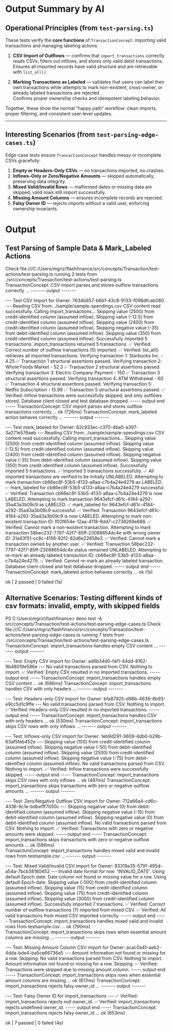 # Output Summary by AI

## Operational Principles (from `test-parsing.ts`)
These tests verify the **core functions** of `TransactionConcept`: importing valid transactions and managing labeling actions.

1. **CSV Import of Outflows** — confirms that `import_transactions` correctly reads CSVs, filters out inflows, and stores only valid debit transactions.  
   Ensures all imported records have valid structure and are retrievable with `list_all()`.

2. **Marking Transactions as Labeled** — validates that users can label their own transactions while attempts to mark non-existent, cross-owner, or already labeled transactions are rejected.  
   Confirms proper ownership checks and idempotent labeling behavior.

Together, these show the normal “happy path” workflow: clean imports, proper filtering, and consistent user-level updates.

---

## Interesting Scenarios (from `test-parsing-edge-cases.ts`)
Edge-case tests ensure `TransactionConcept` handles messy or incomplete CSVs gracefully:

1. **Empty or Headers-Only CSVs** — no transactions imported, no crashes.  
2. **Inflows-Only or Zero/Negative Amounts** — skipped automatically, preserving data integrity.  
3. **Mixed Valid/Invalid Rows** — malformed dates or missing data are skipped; valid rows still import successfully.  
4. **Missing Amount Columns** — ensures incomplete records are rejected.  
5. **Falsy Owner ID** — rejects imports without a valid user, enforcing ownership invariants.



# Output
## Test Parsing of Sample Data & Mark_Labeled Actions
Check file:///C:/Users/mgriz/flashfinance/src/concepts/Transaction/test-actions/test-parsing.ts
running 2 tests from ./src/concepts/Transaction/test-actions/test-parsing.ts
TransactionConcept: CSV import parses and stores outflow transactions correctly ...
------- output -------

--- Test CSV Import for Owner: 7634b657-b6b1-43c8-9133-f098dfcab080 ---
Reading CSV from: ./sample/sample-spendings.csv
CSV content read successfully.
Calling import_transactions...
Skipping value (2500) from credit-identified column (assumed inflow).
Skipping value (-12.5) from credit-identified column (assumed inflow).
Skipping value (2400) from credit-identified column (assumed inflow).
Skipping negative value (-35) from debit-identified column (assumed inflow).
Skipping value (350) from credit-identified column (assumed inflow).
Successfully imported 5 transactions.
import_transactions returned 5 transactions.
   ✅ Verified: Correct number of outflow transactions (5) imported.
   ✅ Verified: list_all() retrieves all imported transactions.
   Verifying transaction 1: Starbucks Inc. - 4.25
      ✅ Transaction 1 structural assertions passed.
   Verifying transaction 2: Whole Foods Market - 52.3
      ✅ Transaction 2 structural assertions passed.
   Verifying transaction 3: Electric Company Payment - 150
      ✅ Transaction 3 structural assertions passed.
   Verifying transaction 4: ATM Withdrawal - 60
      ✅ Transaction 4 structural assertions passed.
   Verifying transaction 5: Netflix Subscription - 15.99
      ✅ Transaction 5 structural assertions passed.
   ✅ Verified: Inflow transactions were successfully skipped, and only outflows stored.
Database client closed and test database dropped.
----- output end -----
TransactionConcept: CSV import parses and stores outflow transactions correctly ... ok (726ms)
TransactionConcept: mark_labeled action behaves correctly ...
------- output -------

--- Test mark_labeled for Owner: 62c933ec-c370-4ba0-a397-3a271e576aeb ---
Reading CSV from: ./sample/sample-spendings.csv
CSV content read successfully.
Calling import_transactions...
Skipping value (2500) from credit-identified column (assumed inflow).
Skipping value (-12.5) from credit-identified column (assumed inflow).
Skipping value (2400) from credit-identified column (assumed inflow).
Skipping negative value (-35) from debit-identified column (assumed inflow).
Skipping value (350) from credit-identified column (assumed inflow).
Successfully imported 5 transactions.
   ✅ Imported 5 transactions successfully.
   ✅ All imported transactions are verified to be initially UNLABELED.
Attempting to mark transaction cb66ec8f-53b5-4133-a8aa-c7b4a24e4279 as LABELED.
   ✅ mark_labeled for cb66ec8f-53b5-4133-a8aa-c7b4a24e4279 successful.
   ✅ Verified: Transaction cb66ec8f-53b5-4133-a8aa-c7b4a24e4279 is now LABELED.
Attempting to mark transaction 9643efcf-d61c-4184-a292-35a43a3b09c9 as LABELED.
   ✅ mark_labeled for 9643efcf-d61c-4184-a292-35a43a3b09c9 successful.
   ✅ Verified: Transaction 9643efcf-d61c-4184-a292-35a43a3b09c9 is now LABELED.
Attempting to mark non-existent transaction ID: f02f654e-12aa-4118-9dd7-c2738269e688.
   ✅ Verified: Cannot mark a non-existent transaction.
Attempting to mark transaction 58bec232-7797-42f7-85ff-23088654dc4e with wrong owner ID: 31a43f51-cc8c-4156-92f2-62d6e22658e3.
   ✅ Verified: Cannot mark a transaction owned by another user.
   ✅ Verified: Transaction 58bec232-7797-42f7-85ff-23088654dc4e status remained UNLABELED.
Attempting to re-mark an already labeled transaction ID: cb66ec8f-53b5-4133-a8aa-c7b4a24e4279.
   ✅ Verified: Cannot re-mark an already labeled transaction.
Database client closed and test database dropped.
----- output end -----
TransactionConcept: mark_labeled action behaves correctly ... ok (1s)

ok | 2 passed | 0 failed (1s)


## Alternative Scenarios: Testing different kinds of csv formats: invalid, empty, with skipped fields

PS C:\Users\mgriz\flashfinance> deno test -A src/concepts/Transaction/test-actions/test-parsing-edge-cases.ts
Check file:///C:/Users/mgriz/flashfinance/src/concepts/Transaction/test-actions/test-parsing-edge-cases.ts
running 7 tests from ./src/concepts/Transaction/test-actions/test-parsing-edge-cases.ts
TransactionConcept: import_transactions handles empty CSV content ...
------- output -------

--- Test: Empty CSV import for Owner: ad6b34d0-faf1-44dd-8162-9b48019e586e ---
No valid transactions parsed from CSV. Nothing to import.
   ✅ Verified: Empty CSV resulted in no imported transactions.
----- output end -----
TransactionConcept: import_transactions handles empty CSV content ... ok (686ms)
TransactionConcept: import_transactions handles CSV with only headers ...
------- output -------

--- Test: Headers-only CSV import for Owner: bfa87925-d98b-4636-8b93-e9cc5d1c9ffe ---
No valid transactions parsed from CSV. Nothing to import.
   ✅ Verified: Headers-only CSV resulted in no imported transactions.
----- output end -----
TransactionConcept: import_transactions handles CSV with only headers ... ok (530ms)
TransactionConcept: import_transactions skips CSV rows with only inflows ...
------- output -------

--- Test: Inflows-only CSV import for Owner: 1eb9d291-3609-4db0-b29b-63af5feb452e ---
Skipping value (100) from credit-identified column (assumed inflow).
Skipping negative value (-50) from debit-identified column (assumed inflow).
Skipping value (2500) from credit-identified column (assumed inflow).
Skipping negative value (-75) from debit-identified column (assumed inflow).
No valid transactions parsed from CSV. Nothing to import.
   ✅ Verified: Inflow transactions were successfully skipped.
----- output end -----
TransactionConcept: import_transactions skips CSV rows with only inflows ... ok (497ms)
TransactionConcept: import_transactions skips transactions with zero or negative outflow amounts ...
------- output -------

--- Test: Zero/Negative Outflow CSV import for Owner: 712a66a4-cd6c-4336-8c1e-bdbefff7b50c ---
Skipping negative value (0) from debit-identified column (assumed inflow).
Skipping negative value (-15) from debit-identified column (assumed inflow).
Skipping negative value (0) from debit-identified column (assumed inflow).
No valid transactions parsed from CSV. Nothing to import.
   ✅ Verified: Transactions with zero or negative amounts were skipped.
----- output end -----
TransactionConcept: import_transactions skips transactions with zero or negative outflow amounts ... ok (586ms)        
TransactionConcept: import_transactions handles mixed valid and invalid rows from testsample.csv ...
------- output -------

--- Test: Mixed Valid/Invalid CSV import for Owner: 93319a35-5791-495d-a54a-7bcb38180452 ---
Invalid date format for row: 'INVALID_DATE'. Using default Epoch date.
Date column not found or missing value for a row. Using default Epoch date.
Skipping value (-500) from credit-identified column (assumed inflow).
Skipping value (15) from credit-identified column (assumed inflow).
Skipping value (75) from credit-identified column (assumed inflow).
Skipping value (3000) from credit-identified column (assumed inflow).
Successfully imported 7 transactions.
   ✅ Verified: Correct number of outflow transactions (7) imported from mixed CSV.
   ✅ Verified: All valid transactions from mixed CSV imported correctly.
----- output end -----
TransactionConcept: import_transactions handles mixed valid and invalid rows from testsample.csv ... ok (790ms)        
TransactionConcept: import_transactions skips rows when essential amount columns are missing ...
------- output -------

--- Test: Missing Amount Column CSV import for Owner: acac0a41-aeb2-4dda-bde4-ba5ce66736e5 ---
Amount information not found or missing for a row. Skipping.
No valid transactions parsed from CSV. Nothing to import.
Amount information not found or missing for a row. Skipping.
   ✅ Verified: Transactions were skipped due to missing amount column.
----- output end -----
TransactionConcept: import_transactions skips rows when essential amount columns are missing ... ok (617ms)
TransactionConcept: import_transactions rejects falsy owner_id ...
------- output -------

--- Test: Falsy Owner ID for import_transactions ---
   ✅ Verified: import_transactions rejects null owner_id.
   ✅ Verified: import_transactions rejects undefined owner_id.
----- output end -----
TransactionConcept: import_transactions rejects falsy owner_id ... ok (653ms)

ok | 7 passed | 0 failed (4s)
